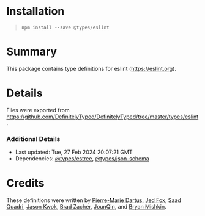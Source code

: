 # Installation
> `npm install --save @types/eslint`

# Summary
This package contains type definitions for eslint (https://eslint.org).

# Details
Files were exported from https://github.com/DefinitelyTyped/DefinitelyTyped/tree/master/types/eslint.

### Additional Details
 * Last updated: Tue, 27 Feb 2024 20:07:21 GMT
 * Dependencies: [@types/estree](https://npmjs.com/package/@types/estree), [@types/json-schema](https://npmjs.com/package/@types/json-schema)

# Credits
These definitions were written by [Pierre-Marie Dartus](https://github.com/pmdartus), [Jed Fox](https://github.com/j-f1), [Saad Quadri](https://github.com/saadq), [Jason Kwok](https://github.com/JasonHK), [Brad Zacher](https://github.com/bradzacher), [JounQin](https://github.com/JounQin), and [Bryan Mishkin](https://github.com/bmish).
